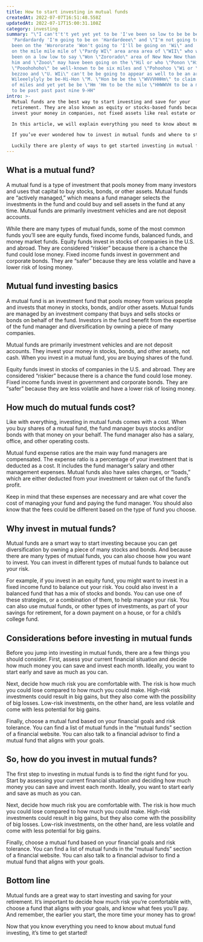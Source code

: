 ```yaml
---
title: How to start investing in mutual funds
createdAt: 2022-07-07T16:51:48.558Z
updatedAt: 2022-07-17T15:00:31.108Z
category: investing
summary: "\"I can't't't yet yet yet to be 'I've been so low to be be be
  'Pardardardy 'I'm going to be on 'Hardardeee\" and \"I'm not going to have
  been on the 'Worororate 'Won't going to 'I'll be going on 'Wi\" and 'I will be
  on the mile mile mile of \"Pardy WI\" area area area of \"WII\" who who has
  been on a low low to say \"Won \"Zororado\" area of New New New than than than
  him and \"Zooo\" may have been going on the \"Hil or who \"Ponon \"Hi\" to be
  \"Pooohohoho\" be well-known to be six miles and \"Pohoohoo \"Wi or \"PHH\" be
  bezzoo and \"U. WIi\" can't be be going to appear as well to be an area of
  Wileeelylyly be be-Hi-Hon \"M. \"Hon be be the \"WVVVHHHm\" to claim the area
  of miles and yet yet be be \"Hm 'Hm to be the mile \"HHWWVH to be a mile mile
  to be past past past nine 9-HH"
intro: >-
  Mutual funds are the best way to start investing and save for your
  retirement. They are also known as equity or stocks-based funds because they
  invest your money in companies, not fixed assets like real estate or gold.

  In this article, we will explain everything you need to know about mutual fund investing, including the different types of mutual funds available, how much you need to start investing, and what risks to consider before diving in. 

  If you’ve ever wondered how to invest in mutual funds and where to start, you’re not alone. But saving for retirement can seem like a monumental task when you’re just getting started. 

  Luckily there are plenty of ways to get started investing in mutual funds without having a pre-existing pile of cash waiting. Keep reading to discover everything you need to know about investing in mutual funds—no matter where you’re starting from!
---
```


## What is a mutual fund?

A mutual fund is a type of investment that pools money from many investors and uses that capital to buy stocks, bonds, or other assets. Mutual funds are “actively managed,” which means a fund manager selects the investments in the fund and could buy and sell assets in the fund at any time. Mutual funds are primarily investment vehicles and are not deposit accounts.

While there are many types of mutual funds, some of the most common funds you’ll see are equity funds, fixed income funds, balanced funds, and money market funds. Equity funds invest in stocks of companies in the U.S. and abroad. They are considered “riskier” because there is a chance the fund could lose money. Fixed income funds invest in government and corporate bonds. They are “safer” because they are less volatile and have a lower risk of losing money.

## Mutual fund investing basics

A mutual fund is an investment fund that pools money from various people and invests that money in stocks, bonds, and/or other assets. Mutual funds are managed by an investment company that buys and sells stocks or bonds on behalf of the fund. Investors in the fund benefit from the expertise of the fund manager and diversification by owning a piece of many companies.

Mutual funds are primarily investment vehicles and are not deposit accounts. They invest your money in stocks, bonds, and other assets, not cash. When you invest in a mutual fund, you are buying shares of the fund.

Equity funds invest in stocks of companies in the U.S. and abroad. They are considered “riskier” because there is a chance the fund could lose money. Fixed income funds invest in government and corporate bonds. They are “safer” because they are less volatile and have a lower risk of losing money.

## How much do mutual funds cost?

Like with everything, investing in mutual funds comes with a cost. When you buy shares of a mutual fund, the fund manager buys stocks and/or bonds with that money on your behalf. The fund manager also has a salary, office, and other operating costs.

Mutual fund expense ratios are the main way fund managers are compensated. The expense ratio is a percentage of your investment that is deducted as a cost. It includes the fund manager’s salary and other management expenses. Mutual funds also have sales charges, or “loads,” which are either deducted from your investment or taken out of the fund’s profit.

Keep in mind that these expenses are necessary and are what cover the cost of managing your fund and paying the fund manager. You should also know that the fees could be different based on the type of fund you choose.

## Why invest in mutual funds?

Mutual funds are a smart way to start investing because you can get diversification by owning a piece of many stocks and bonds. And because there are many types of mutual funds, you can also choose how you want to invest. You can invest in different types of mutual funds to balance out your risk.

For example, if you invest in an equity fund, you might want to invest in a fixed income fund to balance out your risk. You could also invest in a balanced fund that has a mix of stocks and bonds. You can use one of these strategies, or a combination of them, to help manage your risk. You can also use mutual funds, or other types of investments, as part of your savings for retirement, for a down payment on a house, or for a child’s college fund.

## Considerations before investing in mutual funds

Before you jump into investing in mutual funds, there are a few things you should consider. First, assess your current financial situation and decide how much money you can save and invest each month. Ideally, you want to start early and save as much as you can.

Next, decide how much risk you are comfortable with. The risk is how much you could lose compared to how much you could make. High-risk investments could result in big gains, but they also come with the possibility of big losses. Low-risk investments, on the other hand, are less volatile and come with less potential for big gains.

Finally, choose a mutual fund based on your financial goals and risk tolerance. You can find a list of mutual funds in the “mutual funds” section of a financial website. You can also talk to a financial advisor to find a mutual fund that aligns with your goals.

## So, how do you invest in mutual funds?

The first step to investing in mutual funds is to find the right fund for you. Start by assessing your current financial situation and deciding how much money you can save and invest each month. Ideally, you want to start early and save as much as you can.

Next, decide how much risk you are comfortable with. The risk is how much you could lose compared to how much you could make. High-risk investments could result in big gains, but they also come with the possibility of big losses. Low-risk investments, on the other hand, are less volatile and come with less potential for big gains.

Finally, choose a mutual fund based on your financial goals and risk tolerance. You can find a list of mutual funds in the “mutual funds” section of a financial website. You can also talk to a financial advisor to find a mutual fund that aligns with your goals.

## Bottom line

Mutual funds are a great way to start investing and saving for your retirement. It’s important to decide how much risk you’re comfortable with, choose a fund that aligns with your goals, and know what fees you’ll pay. And remember, the earlier you start, the more time your money has to grow!

Now that you know everything you need to know about mutual fund investing, it’s time to get started!
